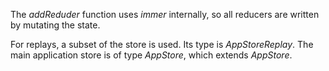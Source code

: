 The *addReduder* function uses *immer* internally, so all reducers are written by mutating the state.

For replays, a subset of the store is used. Its type is *AppStoreReplay*. The main application store is of type *AppStore*, which extends *AppStore*.

